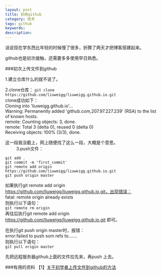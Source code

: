```yaml
---
layout: post
title: 初用github
category: 技术
tags: github
keywords: 
description: 
---
```

话说现在学东西比年轻的时候慢了很多，折腾了两天才把博客搭建起来。

github也是初次接触，还需要多多使用早日熟悉。

###初次上传文件到github

1.建立仓库什么的就不说了。

2.clone仓库：
`git clone https://github.com/liuweigg/liuweigg.github.io.git`  
clone成功如下：  
Cloning into 'liuweigg.github.io'...  
Warning: Permanently added 'github.com,207.97.227.239' (RSA) to the list of known hosts.  
remote: Counting objects: 3, done.  
remote: Total 3 (delta 0), reused 0 (delta 0)  
Receiving objects: 100% (3/3), done.  

这一段我没截上，网上随便找了这么一段，大概是个意思。  
　
　
3.push文件：  

`git add .`  
`git commit -m 'first_commit'`  
`git remote add origin https://github.com/liuweigg/liuweigg.github.io.git`  
`git push origin master`  

如果执行git remote add origin https://github.com/liuweigg/liuweigg.github.io.git，出现错误：  
fatal: remote origin already exists  
则执行以下语句：  
`git remote rm origin`  
再往后执行git remote add origin https://github.com/liuweigg/liuweigg.github.io.git 即可。  
  
在执行git push origin master时，报错：  
error:failed to push som refs to.......  
则执行以下语句：  
`git pull origin master`  
  
先把远程服务器github上面的文件拉先来，再push 上去。   

###有用的资料
【1】[关于初学者上传文件到github的方法](http://blog.csdn.net/steven6977/article/details/10567719)
